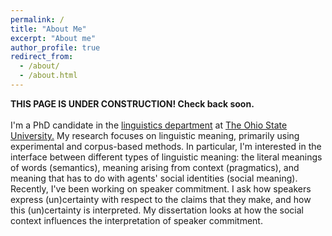```yaml
---
permalink: /
title: "About Me"
excerpt: "About me"
author_profile: true
redirect_from: 
  - /about/
  - /about.html
---
```


<b> THIS PAGE IS UNDER CONSTRUCTION!  Check back soon. </b>
<br><br>
I'm a PhD candidate in the <a href="https://linguistics.osu.edu"> linguistics department</a> at <a href="https://www.osu.edu/">The Ohio State University.</a>  My research focuses on linguistic meaning, primarily using experimental and corpus-based methods.  In particular, I'm interested in the interface between different types of linguistic meaning: the literal meanings of words (semantics), meaning arising from context (pragmatics), and meaning that has to do with agents' social identities (social meaning). Recently, I've been working on speaker commitment. I ask how speakers express (un)certainty with respect to the claims that they make, and how this (un)certainty is interpreted. My dissertation looks at how the social context influences the interpretation of speaker commitment.

